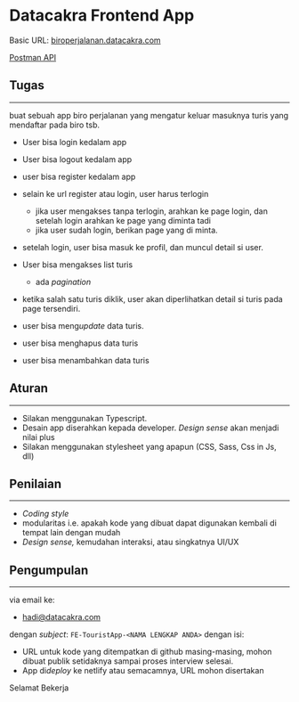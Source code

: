 # Datacakra Frontend App

Basic URL: [biroperjalanan.datacakra.com](https://biroperjalanan.datacakra.com/)

[Postman API](https://www.notion.so/Postman-API-9fcd84d6ae4244ba837193058fa8feb6?pvs=21)

## Tugas

---

buat sebuah app biro perjalanan yang mengatur keluar masuknya turis yang mendaftar pada biro tsb.

- User bisa login kedalam app
- User bisa logout kedalam app
- user bisa register kedalam app
- selain ke url register atau login, user harus terlogin
  - jika user mengakses tanpa terlogin, arahkan ke page login, dan setelah login arahkan ke page yang diminta tadi
  - jika user sudah login, berikan page yang di minta.
- setelah login, user bisa masuk ke profil, dan muncul detail si user.

- User bisa mengakses list turis
  - ada _pagination_
- ketika salah satu turis diklik, user akan diperlihatkan detail si turis pada page tersendiri.
- user bisa meng*update* data turis.
- user bisa menghapus data turis
- user bisa menambahkan data turis

## Aturan

---

- Silakan menggunakan Typescript.
- Desain app diserahkan kepada developer. _Design sense_ akan menjadi nilai plus
- Silakan menggunakan stylesheet yang apapun (CSS, Sass, Css in Js, dll)

## Penilaian

---

- _Coding style_
- modularitas i.e. apakah kode yang dibuat dapat digunakan kembali di tempat lain dengan mudah
- _Design sense,_ kemudahan interaksi, atau singkatnya UI/UX

## Pengumpulan

---

via email ke:

- hadi@datacakra.com

dengan _subject_: `FE-TouristApp-<NAMA LENGKAP ANDA>`
dengan isi:

- URL untuk kode yang ditempatkan di github masing-masing, mohon dibuat publik setidaknya sampai proses interview selesai.
- App di*deploy* ke netlify atau semacamnya, URL mohon disertakan

Selamat Bekerja

